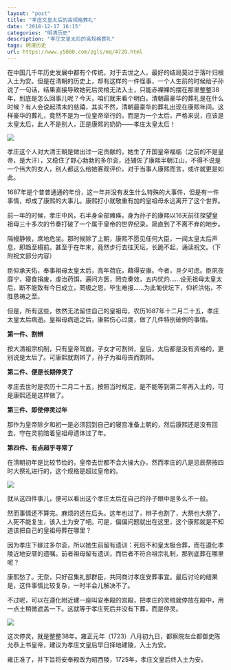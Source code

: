 ```yaml
---
layout: "post"
title: "孝庄文皇太后的高规格葬礼"
date: "2018-12-17 16:15"
categories: "明清历史"
description: "孝庄文皇太后的高规格葬礼"
tags: 明清历史
url: https://www.y5000.com/zgls/mq/4720.html
---
```






在中国几千年历史发展中都有个传统，对于去世之人，最好的结局莫过于落叶归根入土为安。但是在清朝的历史上，却有这样的一件怪事，一个人生前的时候给子孙说了一句话，结果直接导致她死后灵棺无法入土，只能赤裸裸的摆在那里整整38年，到底是怎么回事儿呢？今天，咱们就来看个明白。清朝最豪华的葬礼是在什么时候？有人会说起清末的慈禧，其实不然，清朝最豪华的葬礼出现在康熙年间。这样豪华的葬礼，竟然不是为一位皇帝举行的，而是为一个太后，严格来说，应该是太皇太后，此人不是别人，正是康熙的奶奶——孝庄太皇太后！

![](https://img.y5000.com/uploads/allimg/161107/1A944C53-0.jpg)

孝庄这个人对大清王朝是做出过一定贡献的，她生了开国皇帝福临（之前的不是皇帝，是大汗），又稳住了野心勃勃的多尔衮，还辅佐了康熙半朝江山，不得不说是一个伟大的女人，别人都这么给她客观评价。对于当事人康熙而言，或许就更是如此。

1687年是个普普通通的年份，这一年并没有发生什么特殊的大事件，但是有一件事情，却成了康熙的大事儿。康熙打小就敬重有加的皇祖母永远离开了这个世界。

前一年的时候，孝庄中风，右半身全部瘫痪，身为孙子的康熙以16天前往探望皇祖母三十多次的节奏打破了一个属于皇帝的世界纪录。简直到了不离不弃的地步。

隔幔静候，席地危坐。那时候除了上朝，康熙不愿见任何大臣，一闻太皇太后声息，即趋至榻前。甚至于在年末，竟然步行去往天坛，长跪不起，诵读祝文。（下附祝文部分内容）

臣仰承天佑，奉事祖母太皇太后，高年荷庇，藉得安康。今者，旦夕可虑。臣夙夜靡宁，寝食捐废，虔治药饵，遍问方医，罔克奏效，五内忧灼……设无祖母太皇太后，断不能致有今日成立，罔极之恩，毕生难报……为此匍伏坛下，仰祈洪佑，不胜恳祷之至。

但是，所有这些，依然无法留住自己的皇祖母，农历1687年十二月二十五，孝庄太皇太后病逝。皇祖母病逝之后，康熙伤心过度，做了几件特别破例的事情。

**第一件、割辫**

按大清祖宗机制，只有皇帝驾崩，子女才可割辫，皇后，太后都是没有资格的，更别说是太后了。可康熙就割辫了，孙子为祖母丧而割辫。

**第二件、便是长期停灵了**

孝庄去世时是农历十二月二十五，按照当时规定，是不能等到第二年再入土的，可是康熙还是这样做了。

**第三件、即使停灵过年**

那作为皇帝除夕和初一是必须回到自己的寝宫准备上朝的，然后康熙还是没有回去，守在灵前陪着皇祖母遗体过了年。

**第四件、有点超乎寻常了**

在清朝初年是比较节俭的，皇帝去世都不会大操大办，然而孝庄的八是忌辰祭按四时大祭礼进行的，这个规格是超过皇帝的。

![](https://img.y5000.com/uploads/allimg/161107/1A9441059-1.jpg)

就从这四件事儿，便可以看出这个孝庄太后在自己的孙子眼中是多么不一般。

然而事情还不算完。麻烦的还在后头。这年也过了，辫子也割了，大祭也大祭了，人死不能复生，该入土为安了吧。可是，偏偏问题就出在这里，这个康熙就是不知道该把自己的皇祖母葬在哪里？

因为孝庄下嫁过多尔衮，所以她生前留有遗训：死后不和皇太极合葬，而在遵化孝陵近地安厝的遗嘱。前者祖母留有遗训，而后者不符合祖宗礼制，那到底葬在哪里呢？

康熙愁了。无奈，只好召集礼部群臣，共同商讨孝庄安葬事宜。最后讨论的结果是，这件事情比较复杂，一时半会儿解决不了。

不过呢，可以在遵化附近建一座叫安奉殿的宫殿，把孝庄的灵棺就停放在殿中，用一点土稍微遮盖一下。这就等于孝庄死后并没有下葬，而是停灵。

![](https://img.y5000.com/uploads/allimg/161107/1A9441Z1-2.jpg)

这次停灵，就是整整38年。雍正元年（1723）八月初九日，都察院左佥都御史陈允恭上书皇帝，建议为孝庄文皇后早日择地建陵，入土为安。

雍正准了，并下旨将安奉殿改为昭西陵，1725年，孝庄文皇后终入土为安。
